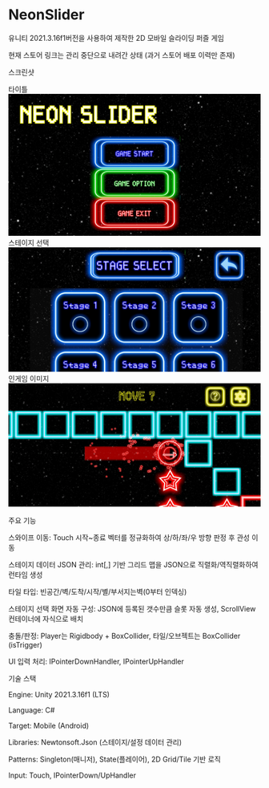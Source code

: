 # NeonSlider
유니티 2021.3.16f1버전을 사용하여 제작한 2D 모바일 슬라이딩 퍼즐 게임

현재 스토어 링크는 관리 중단으로 내려간 상태 (과거 스토어 배포 이력만 존재)

스크린샷

타이틀
![타이틀이미지](GameImage/Title.jpg)
스테이지 선택
![스테이지선택이미지](GameImage/SelectStage.jpg)
인게임 이미지
![인게임이미지](GameImage/GameImage.jpg)


주요 기능

스와이프 이동: Touch 시작~종료 벡터를 정규화하여 상/하/좌/우 방향 판정 후 관성 이동

스테이지 데이터 JSON 관리: int[,] 기반 그리드 맵을 JSON으로 직렬화/역직렬화하여 런타임 생성

타일 타입: 빈공간/벽/도착/시작/별/부서지는벽(0부터 인덱싱)

스테이지 선택 화면 자동 구성: JSON에 등록된 갯수만큼 슬롯 자동 생성, ScrollView 컨테이너에 자식으로 배치

충돌/판정: Player는 Rigidbody + BoxCollider, 타일/오브젝트는 BoxCollider (isTrigger)

UI 입력 처리: IPointerDownHandler, IPointerUpHandler



기술 스택

Engine: Unity 2021.3.16f1 (LTS)

Language: C#

Target: Mobile (Android)

Libraries: Newtonsoft.Json (스테이지/설정 데이터 관리)

Patterns: Singleton(매니저), State(플레이어), 2D Grid/Tile 기반 로직

Input: Touch, IPointerDown/UpHandler
